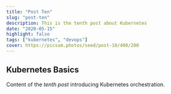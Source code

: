 ```yaml
---
title: "Post Ten"
slug: "post-ten"
description: This is the tenth post about Kubernetes
date: "2020-05-15"
highlight: false
tags: ["kubernetes", "devops"]
cover: https://picsum.photos/seed/post-10/400/200
---
```


## Kubernetes Basics

Content of the _tenth post_ introducing Kubernetes orchestration.

<!-- Generated by Copilot -->
